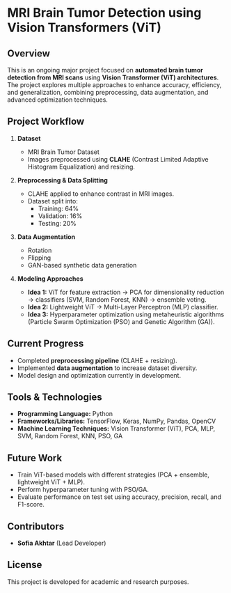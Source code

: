 # MRI Brain Tumor Detection using Vision Transformers (ViT)

## Overview
This is an ongoing major project focused on **automated brain tumor detection from MRI scans** using **Vision Transformer (ViT) architectures**.  
The project explores multiple approaches to enhance accuracy, efficiency, and generalization, combining preprocessing, data augmentation, and advanced optimization techniques.

## Project Workflow
1. **Dataset**
   - MRI Brain Tumor Dataset  
   - Images preprocessed using **CLAHE** (Contrast Limited Adaptive Histogram Equalization) and resizing.

2. **Preprocessing & Data Splitting**
   - CLAHE applied to enhance contrast in MRI images.  
   - Dataset split into:
     - Training: 64%  
     - Validation: 16%  
     - Testing: 20%  

3. **Data Augmentation**
   - Rotation  
   - Flipping  
   - GAN-based synthetic data generation  

4. **Modeling Approaches**
   - **Idea 1:** ViT for feature extraction → PCA for dimensionality reduction → classifiers (SVM, Random Forest, KNN) → ensemble voting.  
   - **Idea 2:** Lightweight ViT → Multi-Layer Perceptron (MLP) classifier.  
   - **Idea 3:** Hyperparameter optimization using metaheuristic algorithms (Particle Swarm Optimization (PSO) and Genetic Algorithm (GA)).  

## Current Progress
- Completed **preprocessing pipeline** (CLAHE + resizing).  
- Implemented **data augmentation** to increase dataset diversity.  
- Model design and optimization currently in development.  

## Tools & Technologies
- **Programming Language:** Python  
- **Frameworks/Libraries:** TensorFlow, Keras, NumPy, Pandas, OpenCV  
- **Machine Learning Techniques:** Vision Transformer (ViT), PCA, MLP, SVM, Random Forest, KNN, PSO, GA  

## Future Work
- Train ViT-based models with different strategies (PCA + ensemble, lightweight ViT + MLP).  
- Perform hyperparameter tuning with PSO/GA.  
- Evaluate performance on test set using accuracy, precision, recall, and F1-score.  

## Contributors
- **Sofia Akhtar** (Lead Developer)   

## License
This project is developed for academic and research purposes.  
